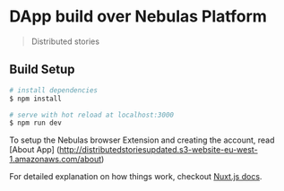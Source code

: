 # DApp build over Nebulas Platform

> Distributed stories

## Build Setup

``` bash
# install dependencies
$ npm install

# serve with hot reload at localhost:3000
$ npm run dev

```

To setup the Nebulas browser Extension and creating the account, read [About App] (http://distributedstoriesupdated.s3-website-eu-west-1.amazonaws.com/about)

For detailed explanation on how things work, checkout [Nuxt.js docs](https://nuxtjs.org).
